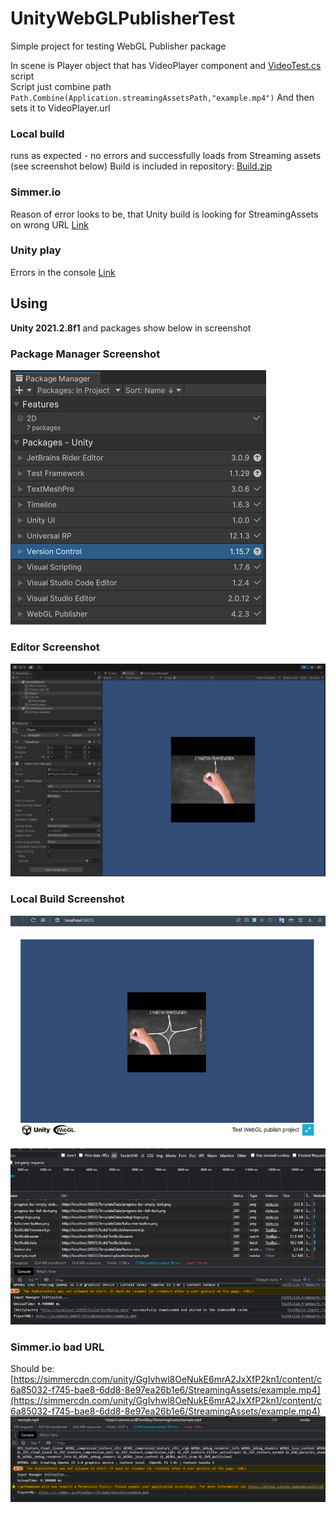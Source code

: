 # UnityWebGLPublisherTest
Simple project for testing WebGL Publisher package

In scene is Player object that has VideoPlayer component and [VideoTest.cs](Assets/VideoTest.cs) script  
Script just combine path `Path.Combine(Application.streamingAssetsPath,"example.mp4")` And then sets it to VideoPlayer.url

### Local build   
runs as expected - no errors and successfully loads from Streaming assets (see screenshot below)
Build is included in repository: [Build.zip](UnityWebGLPublisherTest(Build).zip)

### Simmer.io  
Reason of error looks to be, that Unity build is looking for StreamingAssets on wrong URL
[Link](https://simmer.io/@TomiBary/unitywebglpublishertest)

### Unity play
Errors in the console
[Link](https://play.unity.com/mg/other/unitywebglpublishertest)

## Using
**Unity 2021.2.8f1** and packages show below in screenshot  

### Package Manager Screenshot  
![Package Manager Screenshot](Images/PackageManager.png)
### Editor Screenshot  
![Editor Screenshot](Images/Editor.png)
### Local Build Screenshot  
![Local Build Screenshot](Images/LocalBuild.png)
### Simmer.io bad URL  
Should be: [https://simmercdn.com/unity/GgIvhwl8OeNukE6mrA2JxXfP2kn1/content/c6a85032-f745-bae8-6dd8-8e97ea26b1e6/StreamingAssets/example.mp4](https://simmercdn.com/unity/GgIvhwl8OeNukE6mrA2JxXfP2kn1/content/c6a85032-f745-bae8-6dd8-8e97ea26b1e6/StreamingAssets/example.mp4)  
![SimmerError](Images/SimmerError.png)
